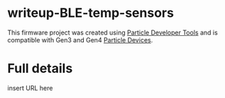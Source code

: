 # writeup-BLE-temp-sensors

This firmware project was created using [Particle Developer Tools](https://www.particle.io/developer-tools/) and is compatible with Gen3 and Gen4 [Particle Devices](https://www.particle.io/devices/).

# Full details

insert URL here
